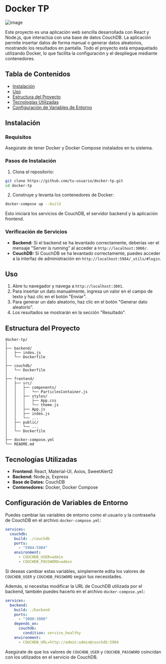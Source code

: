 # Docker TP

![image](https://github.com/demiNoseda/docker-tp/assets/58298538/890fbffe-7e1e-4e1a-9a78-07a0540e430a)

Este proyecto es una aplicación web sencilla desarrollada con React y Node.js, que interactúa con una base de datos CouchDB. La aplicación permite insertar datos de forma manual o generar datos aleatorios, mostrando los resultados en pantalla. Todo el proyecto está empaquetado utilizando Docker, lo que facilita la configuración y el despliegue mediante contenedores.

## Tabla de Contenidos
- [Instalación](#instalación)
- [Uso](#uso)
- [Estructura del Proyecto](#estructura-del-proyecto)
- [Tecnologías Utilizadas](#tecnologías-utilizadas)
- [Configuración de Variables de Entorno](#configuración-de-variables-de-entorno)

## Instalación

### Requisitos

Asegúrate de tener Docker y Docker Compose instalados en tu sistema.

### Pasos de Instalación

1. Clona el repositorio:

```bash
git clone https://github.com/tu-usuario/docker-tp.git
cd docker-tp
```

2. Construye y levanta los contenedores de Docker:

```bash
docker-compose up --build
```

Esto iniciará los servicios de CouchDB, el servidor backend y la aplicación frontend.

### Verificación de Servicios

- **Backend:** Si el backend se ha levantado correctamente, deberías ver el mensaje "Server is running" al acceder a `http://localhost:3000/`.
- **CouchDB:** Si CouchDB se ha levantado correctamente, puedes acceder a la interfaz de administración en `http://localhost:5984/_utils/#login`.

## Uso

1. Abre tu navegador y navega a `http://localhost:3001`.
2. Para insertar un dato manualmente, ingresa un valor en el campo de texto y haz clic en el botón "Enviar".
3. Para generar un dato aleatorio, haz clic en el botón "Generar dato aleatorio".
4. Los resultados se mostrarán en la sección "Resultado".

## Estructura del Proyecto

```plaintext
docker-tp/
│
├── backend/
│   ├── index.js
│   └── Dockerfile
│
├── couchdb/
│   └── Dockerfile
│
├── frontend/
│   ├── src/
│   │   ├── components/
│   │   │   └── ParticlesContainer.js
│   │   ├── styles/
│   │   │   ├── App.css
│   │   │   └── theme.js
│   │   ├── App.js
│   │   ├── index.js
│   │   └── ...
│   ├── public/
│   │   └── ...
│   └── Dockerfile
│
├── docker-compose.yml
└── README.md
```

## Tecnologías Utilizadas

- **Frontend:** React, Material-UI, Axios, SweetAlert2
- **Backend:** Node.js, Express
- **Base de Datos:** CouchDB
- **Contenedores:** Docker, Docker Compose

## Configuración de Variables de Entorno

Puedes cambiar las variables de entorno como el usuario y la contraseña de CouchDB en el archivo `docker-compose.yml`:

```yaml
services:
  couchdb:
    build: ./couchdb
    ports:
      - "5984:5984"
    environment:
      - COUCHDB_USER=admin
      - COUCHDB_PASSWORD=admin
```

Si deseas cambiar estas variables, simplemente edita los valores de `COUCHDB_USER` y `COUCHDB_PASSWORD` según tus necesidades.

Además, si necesitas modificar la URL de CouchDB utilizada por el backend, también puedes hacerlo en el archivo `docker-compose.yml`:

```yaml
services:
  backend:
    build: ./backend
    ports:
      - "3000:3000"
    depends_on:
      couchdb:
        condition: service_healthy
    environment:
      - COUCHDB_URL=http://admin:admin@couchdb:5984
```

Asegúrate de que los valores de `COUCHDB_USER` y `COUCHDB_PASSWORD` coincidan con los utilizados en el servicio de CouchDB.
